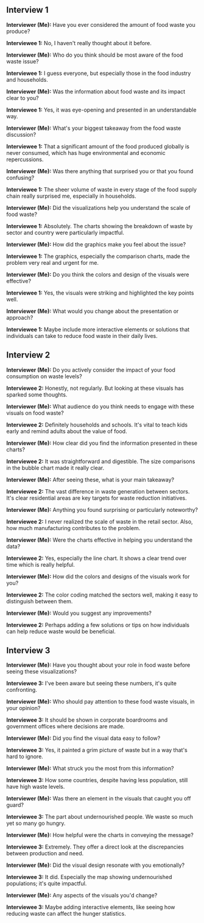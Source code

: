 ## Interview 1

**Interviewer (Me):** Have you ever considered the amount of food waste you produce?

**Interviewee 1:** No, I haven't really thought about it before.

**Interviewer (Me):** Who do you think should be most aware of the food waste issue?

**Interviewee 1:** I guess everyone, but especially those in the food industry and households.

**Interviewer (Me):** Was the information about food waste and its impact clear to you?

**Interviewee 1:** Yes, it was eye-opening and presented in an understandable way.

**Interviewer (Me):** What's your biggest takeaway from the food waste discussion?

**Interviewee 1:** That a significant amount of the food produced globally is never consumed, which has huge environmental and economic repercussions.

**Interviewer (Me):** Was there anything that surprised you or that you found confusing?

**Interviewee 1:** The sheer volume of waste in every stage of the food supply chain really surprised me, especially in households.

**Interviewer (Me):** Did the visualizations help you understand the scale of food waste?

**Interviewee 1:** Absolutely. The charts showing the breakdown of waste by sector and country were particularly impactful.

**Interviewer (Me):** How did the graphics make you feel about the issue?

**Interviewee 1:** The graphics, especially the comparison charts, made the problem very real and urgent for me.

**Interviewer (Me):** Do you think the colors and design of the visuals were effective?

**Interviewee 1:** Yes, the visuals were striking and highlighted the key points well.

**Interviewer (Me):** What would you change about the presentation or approach?

**Interviewee 1:** Maybe include more interactive elements or solutions that individuals can take to reduce food waste in their daily lives.




## Interview 2

**Interviewer (Me):** Do you actively consider the impact of your food consumption on waste levels?

**Interviewee 2:** Honestly, not regularly. But looking at these visuals has sparked some thoughts.

**Interviewer (Me):** What audience do you think needs to engage with these visuals on food waste?

**Interviewee 2:** Definitely households and schools. It's vital to teach kids early and remind adults about the value of food.

**Interviewer (Me):** How clear did you find the information presented in these charts?

**Interviewee 2:** It was straightforward and digestible. The size comparisons in the bubble chart made it really clear.

**Interviewer (Me):** After seeing these, what is your main takeaway?

**Interviewee 2:** The vast difference in waste generation between sectors. It's clear residential areas are key targets for waste reduction initiatives.

**Interviewer (Me):** Anything you found surprising or particularly noteworthy?

**Interviewee 2:** I never realized the scale of waste in the retail sector. Also, how much manufacturing contributes to the problem.

**Interviewer (Me):** Were the charts effective in helping you understand the data?

**Interviewee 2:** Yes, especially the line chart. It shows a clear trend over time which is really helpful.

**Interviewer (Me):** How did the colors and designs of the visuals work for you?

**Interviewee 2:** The color coding matched the sectors well, making it easy to distinguish between them.

**Interviewer (Me):** Would you suggest any improvements?

**Interviewee 2:** Perhaps adding a few solutions or tips on how individuals can help reduce waste would be beneficial.

## Interview 3
**Interviewer (Me):** Have you thought about your role in food waste before seeing these visualizations?

**Interviewee 3:** I've been aware but seeing these numbers, it's quite confronting.

**Interviewer (Me):** Who should pay attention to these food waste visuals, in your opinion?

**Interviewee 3:** It should be shown in corporate boardrooms and government offices where decisions are made.

**Interviewer (Me):** Did you find the visual data easy to follow?

**Interviewee 3:** Yes, it painted a grim picture of waste but in a way that's hard to ignore.

**Interviewer (Me):** What struck you the most from this information?

**Interviewee 3:** How some countries, despite having less population, still have high waste levels.

**Interviewer (Me):** Was there an element in the visuals that caught you off guard?

**Interviewee 3:** The part about undernourished people. We waste so much yet so many go hungry.

**Interviewer (Me):** How helpful were the charts in conveying the message?

**Interviewee 3:** Extremely. They offer a direct look at the discrepancies between production and need.

**Interviewer (Me):** Did the visual design resonate with you emotionally?

**Interviewee 3:** It did. Especially the map showing undernourished populations; it's quite impactful.

**Interviewer (Me):** Any aspects of the visuals you'd change?

**Interviewee 3:** Maybe adding interactive elements, like seeing how reducing waste can affect the hunger statistics.
